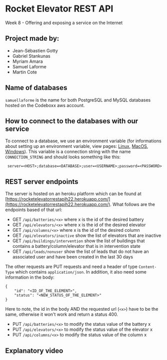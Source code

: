 # Rocket Elevator REST API

Week 8 - Offering and exposing a service on the Internet

## Project made by:

- Jean-Sébastien Gotty
- Gabriel Stankunas
- Myriam Amara
- Samuel Laforme
- Martin Cote

## Name of databases

`samuellaforme` is the name for both PostgreSQL and MySQL databases hosted on the Codeboxx aws account.

## How to connect to the databases with our service

To connect to a database, we use an environment variable (for informations about setting up an environment variable, view pages: [Linux](https://www.serverlab.ca/tutorials/linux/administration-linux/how-to-set-environment-variables-in-linux/), [MacOS](https://phoenixnap.com/kb/set-environment-variable-mac), [Windows](https://docs.oracle.com/en/database/oracle/machine-learning/oml4r/1.5.1/oread/creating-and-modifying-environment-variables-on-windows.html)). This variable is a connection string with the name `CONNECTION_STRING` and should looks something like this: 
``` 
 server=<HOST>;database=<DATABASE>;user=<USERNAME>;password=<PASSWORD>
```

## REST server endpoints

The server is hosted on an heroku platform which can be found at [https://rocketelevatorrestapih22.herokuapp.com/](https://rocketelevatorrestapih22.herokuapp.com/). What follows are the endpoints based of that url:

- GET `/api/batteries/<x>` where x is the id of the desired battery
- GET `/api/elevators/<x>` where x is the id of the desired elevator
- GET `/api/columns/<x>` where x is the id of the desired column
- GET `/api/elevators/inactive` show the list of elevators that are inactive
- GET `/api/buildings/intervention` show the list of buildings that contains a battery/column/elevator that is in intervention state
- GET `/api/leads/nonuser` show the list of leads that do not have an associated user and have been created in the last 30 days

The other requests are PUT requests and need a header of type `Content-Type` which contains `application/json`. In addition, it also need some information in the body:
```
{
    "id": "<ID_OF_THE_ELEMENT>",
    "status": "<NEW_STATUS_OF_THE_ELEMENT>"
}
```

Here to note, the id in the body AND the requested url (`<x>`) have to be the same, otherwise it won't work and return a status 400.

- PUT `/api/batteries/<x>` to modify the status value of the battery x
- PUT `/api/elevators/<x>` to modify the status value of the elevator x
- PUT `/api/columns/<x>` to modify the status value of the column x

## Explanatory video


